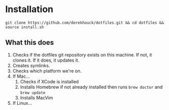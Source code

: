 # Installation #
```
git clone https://github.com/derekhouck/dotfiles.git && cd dotfiles && source install.sh
```
## What this does ##

1. Checks if the dotfiles git repository exists on this machine. If not, it clones it. If it does, it updates it.
2. Creates symlinks.
3. Checks which platform we're on.
4. If Mac...
    1. Checks if XCode is installed
    2. Installs Homebrew if not already installed then runs `brew doctor` and `brew update`
    3. Installs MacVim
5. If Linux...
